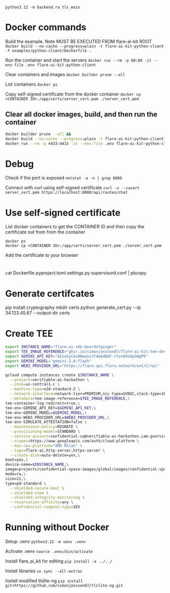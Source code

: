 
```python3.12 -m backend.ra_tls_main```

# Docker commands

Build the example. Note MUST BE EXECUTED FROM flare-ai-kit ROOT
```docker build --no-cache --progress=plain -t flare-ai-kit-python-client -f examples/python-client/Dockerfile .```

Run the container and start the servers
```docker run --rm -p 80:80 -it --env-file .env flare-ai-kit-python-client```

Clear containers and images
```docker builder prune --all```

List containers
```docker ps ```

Copy self-signed certificate from the docker container
```docker cp <CONTAINER ID>:/app/certs/server_cert.pem ./server_cert.pem```


## Clear all docker images, build, and then run the container
```zsh
docker builder prune --all &&
docker build --no-cache --progress=plain -t flare-ai-kit-python-client -f examples/python-client/Dockerfile . > build.log 2>&1 &&
docker run --rm -p 4433:4433 -it --env-file .env flare-ai-kit-python-client
```

# Debug

Check if the port is exposed 
```netstat -a -n | grep 8080```

Connect with curl using self-signed certificate
```curl -v --cacert server_cert.pem https://localhost:8080/api/routes/chat```

# Use self-signed certificate

List docker containers to get the CONTAINER ID and then copy the certificate out from from the container
```
docker ps
docker cp <CONTAINER ID>:/app/certs/server_cert.pem ./server_cert.pem
```

Add the certificate to your browser


#

cat Dockerfile pyproject.toml settings.py supervisord.conf | pbcopy

# Generate certifcates

pip install cryptography
mkdir certs
python generate_cert.py --ip 34.123.45.67 --output-dir certs

# Create TEE
```zsh
export INSTANCE_NAME="flare-ai-sdk-beardofginger"
export TEE_IMAGE_REFERENCE="ghcr.io/simonjonsson87/flare-ai-kit:tee-dev"
export GEMINI_API_KEY="AIzaSyCka9NwqsnJT4w6dNUF-rYznO5U4p3WgP0"
export GEMINI_MODEL="gemini-2.0-flash"
export WEB3_PROVIDER_URL="https://flare-api.flare.network/ext/C/rpc"

gcloud compute instances create $INSTANCE_NAME \
  --project=verifiable-ai-hackathon \
  --zone=us-central1-c \
  --machine-type=n2d-standard-2 \
  --network-interface=network-tier=PREMIUM,nic-type=GVNIC,stack-type=IPV4_ONLY,subnet=default \
  --metadata=tee-image-reference=$TEE_IMAGE_REFERENCE,\
tee-container-log-redirect=true,\
tee-env-GEMINI_API_KEY=$GEMINI_API_KEY,\
tee-env-GEMINI_MODEL=$GEMINI_MODEL,\
tee-env-WEB3_PROVIDER_URL=$WEB3_PROVIDER_URL,\
tee-env-SIMULATE_ATTESTATION=false \
  --maintenance-policy=MIGRATE \
  --provisioning-model=STANDARD \
  --service-account=confidential-sa@verifiable-ai-hackathon.iam.gserviceaccount.com \
  --scopes=https://www.googleapis.com/auth/cloud-platform \
  --min-cpu-platform="AMD Milan" \
  --tags=flare-ai,http-server,https-server \
  --create-disk=auto-delete=yes,\
boot=yes,\
device-name=$INSTANCE_NAME,\
image=projects/confidential-space-images/global/images/confidential-space-debug-250100,\
mode=rw,\
size=11,\
type=pd-standard \
  --shielded-secure-boot \
  --shielded-vtpm \
  --shielded-integrity-monitoring \
  --reservation-affinity=any \
  --confidential-compute-type=SEV
  ```


  # Running without Docker 

Setup .venv
```python3.12 -m venv .venv```

Activate .venv
```source .venv/bin/activate```

Install flare_ai_kit for editing
```pip install -e ../../```

Install libraries
```uv sync --all-extras```

Install modified tlslite-ng
```pip install git+https://github.com/simonjonsson87/tlslite-ng.git```

